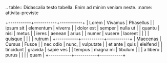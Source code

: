 <!DOCTYPE html>
<html lang="it">
<head>

  </head>

<body>

.. table:: Didascalia testo tabella. Enim ad minim veniam neste.
   :name: attivita-previste

   +-----------+-----------+-----------+
   | Lorem     | Vivamus   | Phasellus |
   | ipsum sit | elementum | viverra   |
   | dolor est | semper    | nulla ut  |
   | quantu    | nisi      | metus     |
   | ieres     | aenean    | arius     |
   | numer     | vusere    | laoreet   |
   |           |           | quisque   |
   |           |           | rutrum    |
   +-----------+-----------+-----------+
   | Maecenas  | Cursus    | Fusce     |
   | nec odio  | nunc,     | vulputate |
   | et ante   | quis      | eleifend  |
   | tincidunt | gravida   | sapie ves |
   | tempus    | magna mi  | tibulum   |
   |           | a libero  | purus     |
   |           |           | quam      |
   +-----------+-----------+-----------+
